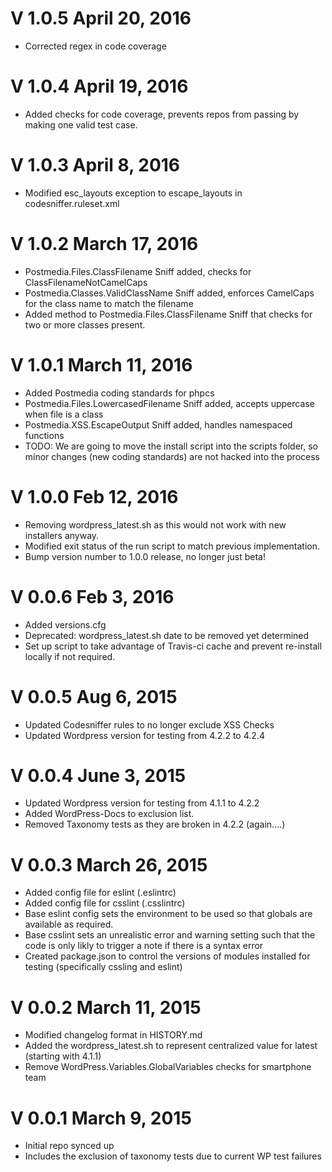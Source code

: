 V 1.0.5 April 20, 2016
============================
* Corrected regex in code coverage

V 1.0.4 April 19, 2016
============================
* Added checks for code coverage, prevents repos from passing by making one valid test case.

V 1.0.3 April 8, 2016
============================
* Modified esc_layouts exception to escape_layouts in codesniffer.ruleset.xml

V 1.0.2 March 17, 2016
============================
* Postmedia.Files.ClassFilename Sniff added, checks for ClassFilenameNotCamelCaps
* Postmedia.Classes.ValidClassName Sniff added, enforces CamelCaps for the class name to match the filename
* Added method to Postmedia.Files.ClassFilename Sniff that checks for two or more classes present.

V 1.0.1 March 11, 2016
============================
* Added Postmedia coding standards for phpcs
* Postmedia.Files.LowercasedFilename Sniff added, accepts uppercase when file is a class
* Postmedia.XSS.EscapeOutput Sniff added, handles namespaced functions
* TODO: We are going to move the install script into the scripts folder, so minor changes (new coding standards) are not hacked into the process

V 1.0.0 Feb 12, 2016
============================
* Removing wordpress_latest.sh as this would not work with new installers anyway.
* Modified exit status of the run script to match previous implementation.
* Bump version number to 1.0.0 release, no longer just beta!

V 0.0.6 Feb 3, 2016
============================
* Added versions.cfg
* Deprecated: wordpress_latest.sh date to be removed yet determined
* Set up script to take advantage of Travis-ci cache and prevent re-install locally if not required.

V 0.0.5 Aug 6, 2015
============================
* Updated Codesniffer rules to no longer exclude XSS Checks
* Updated Wordpress version for testing from 4.2.2 to 4.2.4

V 0.0.4 June 3, 2015
============================
* Updated Wordpress version for testing from 4.1.1 to 4.2.2
* Added WordPress-Docs to exclusion list.
* Removed Taxonomy tests as they are broken in 4.2.2  (again....)

V 0.0.3 March 26, 2015
============================
* Added config file for eslint (.eslintrc)
* Added config file for csslint (.csslintrc)
* Base eslint config sets the environment to be used so that globals are available as required.
* Base csslint sets an unrealistic error and warning setting such that the code is only likly to trigger a note if there is a syntax error
* Created package.json to control the versions of modules installed for testing (specifically cssling and eslint)

V 0.0.2 March 11, 2015
============================
* Modified changelog format in HISTORY.md
* Added the wordpress_latest.sh to represent centralized value for latest (starting with 4.1.1)
* Remove WordPress.Variables.GlobalVariables checks for smartphone team

V 0.0.1 March 9, 2015
============================
* Initial repo synced up
* Includes the exclusion of taxonomy tests due to current WP test failures
